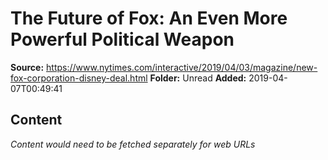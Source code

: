 # The Future of Fox: An Even More Powerful Political Weapon

**Source:** https://www.nytimes.com/interactive/2019/04/03/magazine/new-fox-corporation-disney-deal.html
**Folder:** Unread
**Added:** 2019-04-07T00:49:41




## Content
*Content would need to be fetched separately for web URLs*
